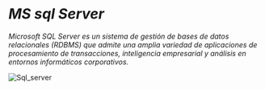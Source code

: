 # _MS sql Server_
_Microsoft SQL Server es un sistema de gestión de bases de datos relacionales (RDBMS) que admite una amplia variedad de aplicaciones de procesamiento de transacciones, inteligencia empresarial y análisis en entornos informáticos corporativos._

<img  width="auto" alt="Sql_server" src="https://www.iperiusbackup.net/wp-content/uploads/2016/05/1768.sql_logo.png" />

